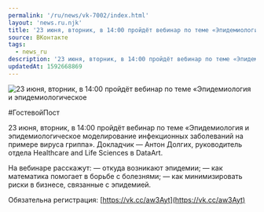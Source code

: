 ```yaml
---
permalink: '/ru/news/vk-7002/index.html'
layout: 'news.ru.njk'
title: '23 июня, вторник, в 14:00 пройдёт вебинар по теме «Эпидемиология и эпидемиологическое модели'
source: ВКонтакте
tags:
  - news_ru
description: '23 июня, вторник, в 14:00 пройдёт вебинар по теме «Эпидемиология и эпидемиологическое'
updatedAt: 1592668869
---
```

![23 июня, вторник, в 14:00 пройдёт вебинар по теме «Эпидемиология и эпидемиологическое](https://sun9-75.userapi.com/impg/c854320/v854320098/242d8f/kWGRa6cI93I.jpg?size=1007x720&quality=96&proxy=1&sign=942a44faef0746893cfd3292898aa22e&c_uniq_tag=hLHDACnEyQVPYUByU77o-eeWkxwlO6_3u84E1ngkFoI&type=album)

#ГостевойПост

23 июня, вторник, в 14:00 пройдёт вебинар по теме «Эпидемиология и эпидемиологическое моделирование инфекционных заболеваний на примере вируса гриппа». Докладчик — Антон Долгих, руководитель отдела Healthcare and Life Sciences в DataArt.

На вебинаре расскажут:
— откуда возникают эпидемии;
— как математика помогает в борьбе с болезнями;
— как минимизировать риски в бизнесе, связанные с эпидемией.

Обязательна регистрация: [https://vk.cc/aw3Ayt](https://vk.cc/aw3Ayt)
